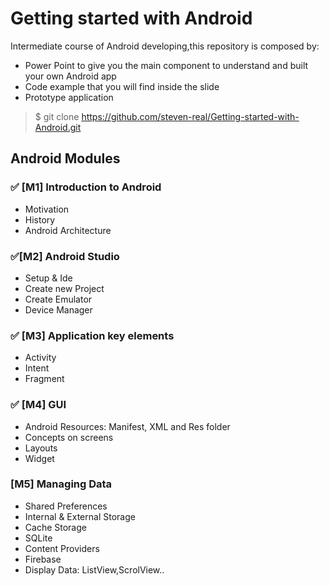 # Getting started with Android
Intermediate course of Android developing,this repository is composed by:

* Power Point to give you the main component to understand and built your own Android app
* Code example that you will find inside the slide
* Prototype application 

> $ git clone https://github.com/steven-real/Getting-started-with-Android.git

## Android Modules
### :white_check_mark: [M1] Introduction to Android
* Motivation
* History
* Android Architecture

### :white_check_mark:[M2] Android Studio	
* Setup & Ide
* Create new Project
* Create Emulator
* Device Manager

### :white_check_mark: [M3] Application key elements
* Activity
* Intent
* Fragment

### :white_check_mark: [M4] GUI
* Android Resources: Manifest, XML and Res folder
* Concepts on screens
* Layouts
* Widget

### [M5] Managing Data
* Shared Preferences
* Internal & External Storage
* Cache Storage
* SQLite 
* Content Providers
* Firebase
* Display Data: ListView,ScrolView.. 



